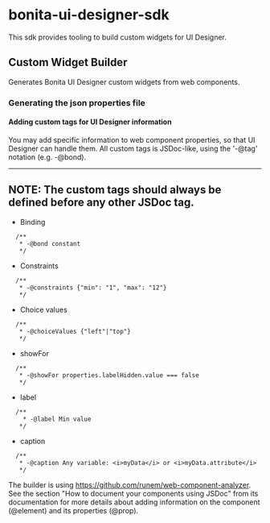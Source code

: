 # bonita-ui-designer-sdk

This sdk provides tooling to build custom widgets for UI Designer.


## Custom Widget Builder 
  
Generates Bonita UI Designer custom widgets from web components.

### Generating the json properties file

#### Adding custom tags for UI Designer information
You may add specific information to web component properties, so that UI Designer can handle them.
All custom tags is JSDoc-like, using the '-@tag' notation (e.g. -@bond).

---
**NOTE:**
The custom tags should always be defined before any other JSDoc tag.
---

- Binding
```
  /**
   * -@bond constant
   */
```
- Constraints
```
  /**
   * -@constraints {"min": "1", "max": "12"}
   */
```
- Choice values
```
  /**
   * -@choiceValues {"left"|"top"}
   */
```
- showFor
```
  /**
   * -@showFor properties.labelHidden.value === false
   */
```
- label
```
  /**
    * -@label Min value
   */
```
- caption
```
  /**
   * -@caption Any variable: <i>myData</i> or <i>myData.attribute</i>
   */
```



The builder is using https://github.com/runem/web-component-analyzer.
See the section "How to document your components using JSDoc" from its documentation 
for more details about adding information on the component (@element) and its properties (@prop).

